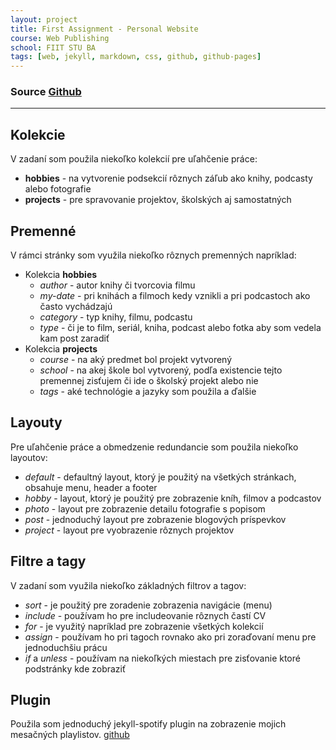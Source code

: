 ```yaml
---
layout: project
title: First Assignment - Personal Website
course: Web Publishing
school: FIIT STU BA
tags: [web, jekyll, markdown, css, github, github-pages]
---
```

### Source [Github](https://github.com/nculakova/nculakova.github.io)
____

## Kolekcie

V zadaní som použila niekoľko kolekcií pre uľahčenie práce:
* **hobbies** - na vytvorenie podsekcií rôznych záľub ako knihy, podcasty alebo fotografie
* **projects** - pre spravovanie projektov, školských aj samostatných

## Premenné

V rámci stránky som využila niekoľko rôznych premenných napríklad:
* Kolekcia __hobbies__
  * *author* - autor knihy či tvorcovia filmu
  * *my-date* - pri knihách a filmoch kedy vznikli a pri podcastoch ako často vychádzajú
  * *category* - typ knihy, filmu, podcastu
  * *type* - či je to film, seriál, kniha, podcast alebo fotka aby som vedela kam post zaradiť
* Kolekcia __projects__
  * *course* - na aký predmet bol projekt vytvorený
  * *school* - na akej škole bol vytvorený, podľa existencie tejto premennej zisťujem či ide o školský projekt alebo nie
  * *tags* - aké technológie a jazyky som použila
a ďalšie

## Layouty

Pre uľahčenie práce a obmedzenie redundancie som použila niekoľko layoutov:
* *default* - defaultný layout, ktorý je použitý na všetkých stránkach, obsahuje menu, header a footer
* *hobby* - layout, ktorý je použitý pre zobrazenie kníh, filmov a podcastov
* *photo* - layout pre zobrazenie detailu fotografie s popisom
* *post* - jednoduchý layout pre zobrazenie blogových príspevkov
* *project* - layout pre vyobrazenie rôznych projektov

## Filtre a tagy

V zadaní som využila niekoľko základných filtrov a tagov:
* *sort* - je použitý pre zoradenie zobrazenia navigácie (menu)
* *include* - používam ho pre includeovanie rôznych častí CV
* *for* - je využitý napríklad pre zobrazenie všetkých kolekcií
* *assign* - používam ho pri tagoch rovnako ako pri zoraďovaní menu pre jednoduchšiu prácu
* *if* a *unless* - používam na niekoľkých miestach pre zisťovanie ktoré podstránky kde zobraziť

## Plugin
Použila som jednoduchý jekyll-spotify plugin na zobrazenie mojich mesačných playlistov. [github](https://github.com/MertcanGokgoz/Jekyll-Spotify)
